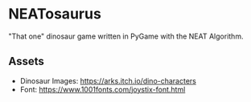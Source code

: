 # NEATosaurus
"That one" dinosaur game written in PyGame with the NEAT Algorithm.

## Assets
* Dinosaur Images: https://arks.itch.io/dino-characters
* Font: https://www.1001fonts.com/joystix-font.html